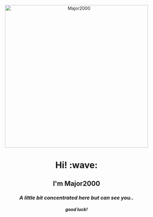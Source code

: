 <p align="center"><a href="https://github.com/Major2000"><img src="./Assets/NUX_Octodex.gif" alt="Major2000" width="460px" height="460px"></a></p>

<h1 align="center">Hi! :wave:</h1>
<h2 align="center">I'm Major2000</h2>
<h3 align="center"><i>A little bit concentrated here but can see you.. </i></h3>
<p></p>
<h5 align="center"><i>good luck!</i></h5>